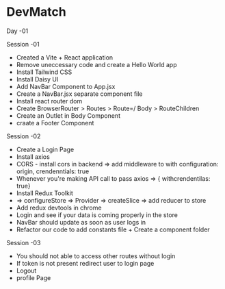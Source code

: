 # DevMatch

Day -01

Session -01

- Created a Vite + React application
- Remove uneccessary code and create a Hello World app
- Install Tailwind CSS
- Install Daisy UI
- Add NavBar Component to App.jsx
- Create a NavBar.jsx separate component file
- Install react router dom
- Create BrowserRouter > Routes > Route=/ Body > RouteChildren
- Create an Outlet in Body Component
- craate a Footer Component


Session -02

- Create a Login Page
- Install axios
- CORS - install cors in backend => add middleware to with configuration: origin, crendenntials: true
- Whenever you're making API call to pass axios => { withcrendentilas: true} 
- Install Redux Toolkit
- => configureStore => Provider => createSlice => add reducer to store
- Add redux devtools in chrome
- Login and see if your data is coming properly in the store
- NavBar should update as soon as user logs in
- Refactor our code to add constants file + Create a component folder

Session -03

- You should not able to access other routes without login
- If token is not present redirect user to login page
- Logout
- profile Page